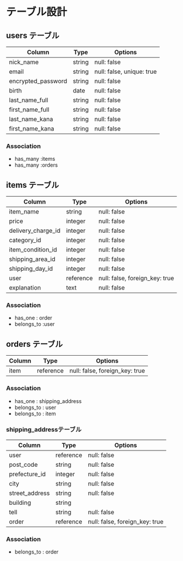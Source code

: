 # テーブル設計

## users テーブル

| Column               | Type   | Options     |
| ------------------   | ------ | ----------- |
| nick_name            | string | null: false |
| email                | string | null: false, unique: true |
| encrypted_password   | string | null: false |
| birth                | date   | null: false |
| last_name_full       | string | null: false |
| first_name_full      | string | null: false |
| last_name_kana       | string | null: false |
| first_name_kana      | string | null: false |

### Association

- has_many :items
- has_many :orders


## items テーブル

| Column            | Type       | Options     |
| ------            | ------     | ----------- |
| item_name         | string     | null: false |
| price             | integer    | null: false |
| delivery_charge_id| integer    | null: false |
| category_id       | integer    | null: false |
| item_condition_id | integer    | null: false |
| shipping_area_id  | integer    | null: false |
| shipping_day_id   | integer    | null: false |
| user              | reference  | null: false, foreign_key: true |
| explanation       | text       | null: false  |


### Association

- has_one : order
- belongs_to :user

## orders テーブル

| Column         | Type       | Options     |
| ------         | ------     | ----------- |
| item           | reference  | null: false, foreign_key: true |

### Association

- has_one : shipping_address
- belongs_to : user
- belongs_to : item

### shipping_addressテーブル

| Column         | Type       | Options     |
| ------         | ------     | ----------- |
| user           | reference  | null: false |
| post_code      | string     | null: false |
| prefecture_id  | integer    | null: false |
| city           | string     | null: false |
| street_address | string     | null: false |
| building       | string     |             |
| tell           | string     | null: false |
| order          | reference  | null: false, foreign_key: true |

### Association

- belongs_to : order